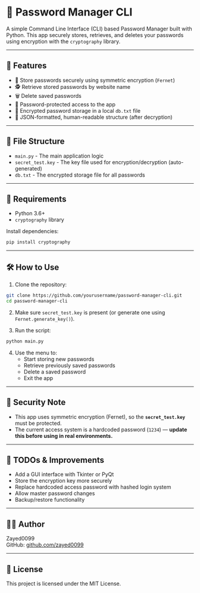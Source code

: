 
# 🔐 Password Manager CLI

A simple Command Line Interface (CLI) based Password Manager built with Python. This app securely stores, retrieves, and deletes your passwords using encryption with the `cryptography` library.

---

## 🚀 Features

- 🔑 Store passwords securely using symmetric encryption (`Fernet`)
- 🕵️ Retrieve stored passwords by website name
- 🗑️ Delete saved passwords
- 🔐 Password-protected access to the app
- 💾 Encrypted password storage in a local `db.txt` file
- 🧾 JSON-formatted, human-readable structure (after decryption)

---

## 📂 File Structure

- `main.py` - The main application logic
- `secret_test.key` - The key file used for encryption/decryption (auto-generated)
- `db.txt` - The encrypted storage file for all passwords

---

## 🔧 Requirements

- Python 3.6+
- `cryptography` library

Install dependencies:

```bash
pip install cryptography
```

---

## 🛠 How to Use

1. Clone the repository:

```bash
git clone https://github.com/yourusername/password-manager-cli.git
cd password-manager-cli
```

2. Make sure `secret_test.key` is present (or generate one using `Fernet.generate_key()`).

3. Run the script:

```bash
python main.py
```

4. Use the menu to:
   - Start storing new passwords
   - Retrieve previously saved passwords
   - Delete a saved password
   - Exit the app

---

## 🔐 Security Note

- This app uses symmetric encryption (Fernet), so the **`secret_test.key`** must be protected.
- The current access system is a hardcoded password (`1234`) — **update this before using in real environments.**

---

## 📌 TODOs & Improvements

- Add a GUI interface with Tkinter or PyQt
- Store the encryption key more securely
- Replace hardcoded access password with hashed login system
- Allow master password changes
- Backup/restore functionality

---

## 🧑‍💻 Author

Zayed0099  
GitHub: [github.com/zayed0099](https://github.com/zayed0099)

---

## 📄 License

This project is licensed under the MIT License.
